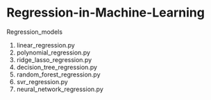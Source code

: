 # Regression-in-Machine-Learning
Regression_models
1. linear_regression.py
2. polynomial_regression.py
3. ridge_lasso_regression.py
4. decision_tree_regression.py
5. random_forest_regression.py
6. svr_regression.py
7. neural_network_regression.py
